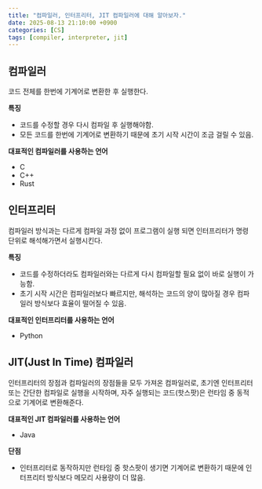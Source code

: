 ```yaml
---
title: "컴파일러, 인터프리터, JIT 컴파일러에 대해 알아보자."
date: 2025-08-13 21:10:00 +0900
categories: [CS]
tags: [compiler, interpreter, jit]
---
```


## **컴파일러**
코드 전체를 한번에 기계어로 변환한 후 실행한다.

**특징**
- 코드를 수정할 경우 다시 컴파일 후 실행해야함.
- 모든 코드를 한번에 기계어로 변환하기 때문에 초기 시작 시간이 조금 걸릴 수 있음.

**대표적인 컴파일러를 사용하는 언어**
- C
- C++
- Rust

## **인터프리터**
컴파일러 방식과는 다르게 컴파일 과정 없이 프로그램이 실행 되면 인터프리터가 명령 단위로 해석해가면서 실행시킨다.

**특징**
- 코드를 수정하더라도 컴파일러와는 다르게 다시 컴파일할 필요 없이 바로 실행이 가능함.
- 초기 시작 시간은 컴파일러보다 빠르지만, 해석하는 코드의 양이 많아질 경우 컴파일러 방식보다 효율이 떨어질 수 있음.

**대표적인 인터프리터를 사용하는 언어** 
- Python

## **JIT(Just In Time) 컴파일러**
인터프리터의 장점과 컴파일러의 장점들을 모두 가져온 컴파일러로, 초기엔 인터프리터 또는 간단한 컴파일로 실행을 시작하며, 자주 실행되는 코드(핫스팟)은 런타임 중 동적으로 기계어로 변환해준다.

**대표적인 JIT 컴파일러를 사용하는 언어**
- Java

**단점**
- 인터프리터로 동작하지만 런타임 중 핫스팟이 생기면 기계어로 변환하기 때문에 인터프리터 방식보다 메모리 사용량이 더 많음.